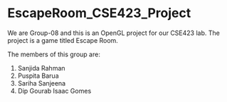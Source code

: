 # EscapeRoom_CSE423_Project
We are Group-08 and this is an OpenGL project for our CSE423 lab. The project is a game titled Escape Room.

The members of this group are:
1. Sanjida Rahman
2. Puspita Barua
3. Sariha Sanjeena
4. Dip Gourab Isaac Gomes
